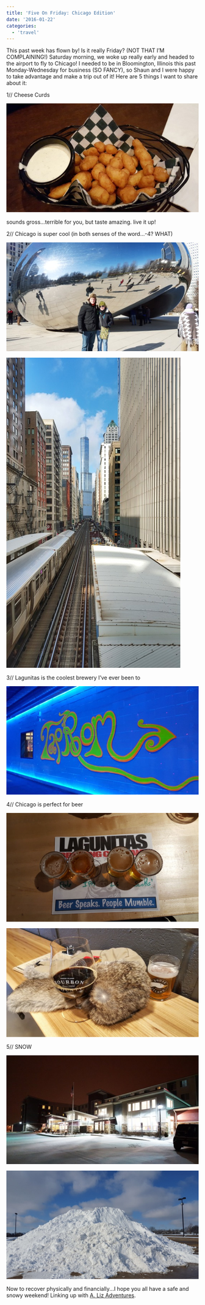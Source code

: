 ```yaml
---
title: 'Five On Friday: Chicago Edition'
date: '2016-01-22'
categories:
  - 'travel'
---
```


This past week has flown by! Is it really Friday? (NOT THAT I’M COMPLAINING!) Saturday morning, we woke up really early and headed to the airport to fly to Chicago! I needed to be in Bloomington, Illinois this past Monday-Wednesday for business (SO FANCY), so Shaun and I were happy to take advantage and make a trip out of it! Here are 5 things I want to share about it:

1// Cheese Curds

![image](images/tumblr_inline_o1d3si8JQL1qzz1i4_540.jpg)

sounds gross...terrible for you, but taste amazing. live it up!

2// Chicago is super cool (in both senses of the word...-4? WHAT)

![image](images/tumblr_inline_o1d3ysbMBL1qzz1i4_540.jpg)

![image](images/tumblr_inline_o1d3zplDen1qzz1i4_540.jpg)

3// Lagunitas is the coolest brewery I’ve ever been to

![image](images/tumblr_inline_o1d437Di291qzz1i4_540.jpg)

4// Chicago is perfect for beer

![image](images/tumblr_inline_o1d44lNXjH1qzz1i4_540.jpg)

![image](images/tumblr_inline_o1d44rCFy31qzz1i4_540.jpg)

5// SNOW

![image](images/tumblr_inline_o1d422RdfC1qzz1i4_540.jpg)

![image](images/tumblr_inline_o1d427tCE31qzz1i4_540.jpg)

Now to recover physically and financially...I hope you all have a safe and snowy weekend! Linking up with [A. Liz Adventures](http://alizadventures.blogspot.com/2016/01/five-on-friday-snow-day.html).

